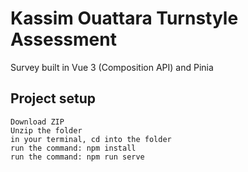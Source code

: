 # Kassim Ouattara Turnstyle Assessment

Survey built in Vue 3 (Composition API) and Pinia

## Project setup
```
Download ZIP
Unzip the folder
in your terminal, cd into the folder
run the command: npm install
run the command: npm run serve
```


